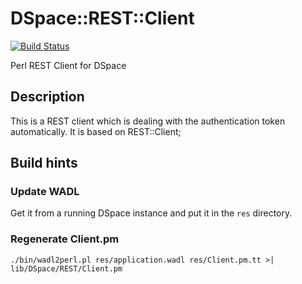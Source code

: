 # DSpace::REST::Client

[![Build Status](https://travis-ci.org/idmgroup/DSpace-REST-Client-Perl.svg?branch=master)](https://travis-ci.org/idmgroup/DSpace-REST-Client-Perl)

Perl REST Client for DSpace

## Description

This is a REST client which is dealing with the authentication token automatically. It is based on REST::Client;

## Build hints

### Update WADL

Get it from a running DSpace instance and put it in the ``res`` directory.

### Regenerate Client.pm

```
./bin/wadl2perl.pl res/application.wadl res/Client.pm.tt >| lib/DSpace/REST/Client.pm
```

